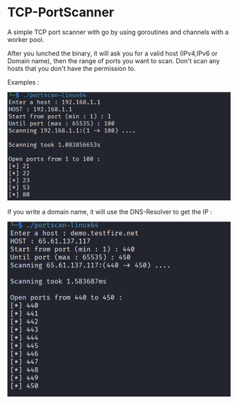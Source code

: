 # TCP-PortScanner
A simple TCP port scanner with go by using goroutines and channels with a worker pool.

After you lunched the binary, it will ask you for a valid host (IPv4,IPv6 or Domain name), then the range of ports you want to scan.
Don't scan any hosts that you don't have the permission to.

Examples :

![alt text](https://github.com/n00bspider/TCP-PortScanner/blob/main/examples/example.png)

If you write a domain name, it will use the DNS-Resolver to get the IP :

![alt text](https://github.com/n00bspider/TCP-PortScanner/blob/main/examples/example2.png)
